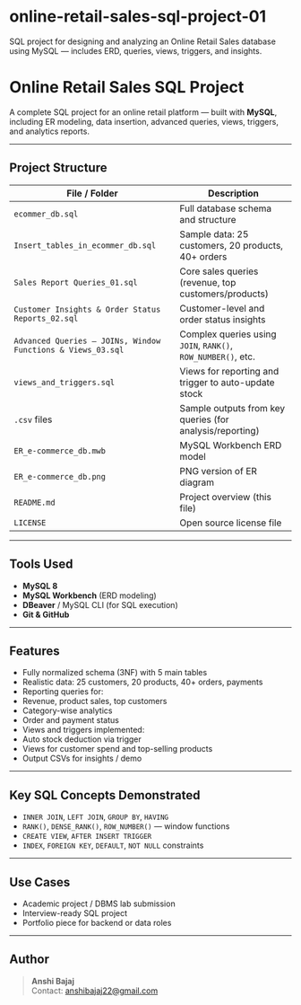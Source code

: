 # online-retail-sales-sql-project-01
SQL project for designing and analyzing an Online Retail Sales database using MySQL — includes ERD, queries, views, triggers, and insights.

# Online Retail Sales SQL Project

A complete SQL project for an online retail platform — built with **MySQL**, including ER modeling, data insertion, advanced queries, views, triggers, and analytics reports.

---

## Project Structure

| File / Folder                                 | Description |
|-----------------------------------------------|-------------|
| `ecommer_db.sql`                              | Full database schema and structure |
| `Insert_tables_in_ecommer_db.sql`             | Sample data: 25 customers, 20 products, 40+ orders |
| `Sales Report Queries_01.sql`                 | Core sales queries (revenue, top customers/products) |
| `Customer Insights & Order Status Reports_02.sql` | Customer-level and order status insights |
| `Advanced Queries – JOINs, Window Functions & Views_03.sql` | Complex queries using `JOIN`, `RANK()`, `ROW_NUMBER()`, etc. |
| `views_and_triggers.sql`                      | Views for reporting and trigger to auto-update stock |
| `.csv` files                                  | Sample outputs from key queries (for analysis/reporting) |
| `ER_e-commerce_db.mwb`                        | MySQL Workbench ERD model |
| `ER_e-commerce_db.png`                        | PNG version of ER diagram |
| `README.md`                                   | Project overview (this file) |
| `LICENSE`                                     | Open source license file |

---

## Tools Used

- **MySQL 8**
- **MySQL Workbench** (ERD modeling)
- **DBeaver** / MySQL CLI (for SQL execution)
- **Git & GitHub**

---

## Features

-  Fully normalized schema (3NF) with 5 main tables
-  Realistic data: 25 customers, 20 products, 40+ orders, payments
-  Reporting queries for:
  - Revenue, product sales, top customers
  - Category-wise analytics
  - Order and payment status
-  Views and triggers implemented:
  - Auto stock deduction via trigger
  - Views for customer spend and top-selling products
-  Output CSVs for insights / demo

---

##  Key SQL Concepts Demonstrated

- `INNER JOIN`, `LEFT JOIN`, `GROUP BY`, `HAVING`
- `RANK()`, `DENSE_RANK()`, `ROW_NUMBER()` — window functions
- `CREATE VIEW`, `AFTER INSERT TRIGGER`
- `INDEX`, `FOREIGN KEY`, `DEFAULT`, `NOT NULL` constraints

---

##  Use Cases

- Academic project / DBMS lab submission  
- Interview-ready SQL project  
- Portfolio piece for backend or data roles  

---

## Author

> **Anshi Bajaj**  
>  Contact: anshibajaj22@gmail.com
